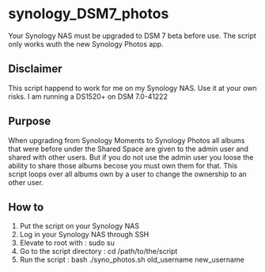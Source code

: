 # synology_DSM7_photos

Your Synology NAS must be upgraded to DSM 7 beta before use.
The script only works wuth the new Synology Photos app.

## Disclaimer
This script happend to work for me on my Synology NAS. Use it at your own risks.
I am running a DS1520+ on DSM 7.0-41222

## Purpose
When upgrading from Synology Moments to Synology Photos all albums that were before under the Shared Space are given to the admin user and shared with other users.
But if you do not use the admin user you loose the ability to share those albums becose you must own them for that.
This script loops over all albums own by a user to change the ownership to an other user.

## How to
1. Put the script on your Synology NAS
2. Log in your Synology NAS through SSH
3. Elevate to root with : sudo su
4. Go to the script directory : cd /path/to/the/script
5. Run the script : bash ./syno_photos.sh old_username new_username
